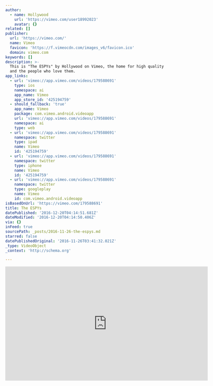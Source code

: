 ```yaml
---
author:
  - name: Hollywood
    url: 'https://vimeo.com/user18992023'
    avatar: {}
related: []
publisher:
  url: 'https://vimeo.com/'
  name: Vimeo
  favicon: 'https://f.vimeocdn.com/images_v6/favicon.ico'
  domain: vimeo.com
keywords: []
description: >-
  This is "The ESPYs" by Hollywood on Vimeo, the home for high quality videos
  and the people who love them.
app_links:
  - url: 'vimeo://app.vimeo.com/videos/179588691'
    type: ios
    namespace: ai
    app_name: Vimeo
    app_store_id: '425194759'
  - should_fallback: 'true'
    app_name: Vimeo
    package: com.vimeo.android.videoapp
    url: 'vimeo://app.vimeo.com/videos/179588691'
    namespace: ai
    type: web
  - url: 'vimeo://app.vimeo.com/videos/179588691'
    namespace: twitter
    type: ipad
    name: Vimeo
    id: '425194759'
  - url: 'vimeo://app.vimeo.com/videos/179588691'
    namespace: twitter
    type: iphone
    name: Vimeo
    id: '425194759'
  - url: 'vimeo://app.vimeo.com/videos/179588691'
    namespace: twitter
    type: googleplay
    name: Vimeo
    id: com.vimeo.android.videoapp
isBasedOnUrl: 'https://vimeo.com/179588691'
title: The ESPYs
datePublished: '2016-12-20T04:14:51.681Z'
dateModified: '2016-12-20T04:14:50.406Z'
via: {}
inFeed: true
sourcePath: _posts/2016-11-26-the-espys.md
starred: false
datePublishedOriginal: '2016-11-26T03:41:32.021Z'
_type: VideoObject
_context: 'http://schema.org'

---
```

<iframe src="https://cdn.embedly.com/widgets/media.html?src=https%3A%2F%2Fplayer.vimeo.com%2Fvideo%2F179588691&amp;url=https%3A%2F%2Fvimeo.com%2F179588691&amp;image=https%3A%2F%2Fi.vimeocdn.com%2Fvideo%2F587548714_640.jpg&amp;key=b7d04c9b404c499eba89ee7072e1c4f7&amp;type=text%2Fhtml&amp;schema=vimeo" width="640" height="360" scrolling="no" frameborder="0" allowfullscreen="" style=""></iframe>